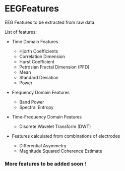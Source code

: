 # EEGFeatures
EEG Features to be extracted from raw data.

List of features:

+ Time Domain Features
	- Hjorth Coefficients
	- Correlation Dimension
	- Hurst Coefficient
	- Petrosian Fractal Dimension (PFD)
	- Mean
	- Standard Deviation
	- Power

+ Frequency Domain Features
	- Band Power
	- Spectral Entropy

+ Time-Frequency Domain Features
	- Discrete Wavelet Transform (DWT)

+ Features calculated from combinations of electrodes
	- Differential Asymmetry
	- Magnitude Squared Coherence Estimate


### More features to be added soon !
